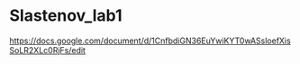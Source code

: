 # Slastenov_lab1
https://docs.google.com/document/d/1CnfbdiGN36EuYwiKYT0wASsloefXisSoLR2XLc0RjFs/edit
